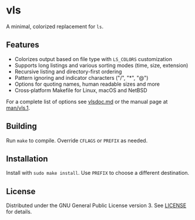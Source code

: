 # vls

A minimal, colorized replacement for `ls`.

## Features
- Colorizes output based on file type with `LS_COLORS` customization
- Supports long listings and various sorting modes (time, size, extension)
- Recursive listing and directory-first ordering
- Pattern ignoring and indicator characters ("/", "*", "@")
- Options for quoting names, human readable sizes and more
- Cross‑platform Makefile for Linux, macOS and NetBSD

For a complete list of options see [vlsdoc.md](./vlsdoc.md) or the manual page at [man/vls.1](./man/vls.1).

## Building
Run `make` to compile. Override `CFLAGS` or `PREFIX` as needed.

## Installation
Install with `sudo make install`. Use `PREFIX` to choose a different destination.

## License
Distributed under the GNU General Public License version 3. See [LICENSE](./LICENSE) for details.
